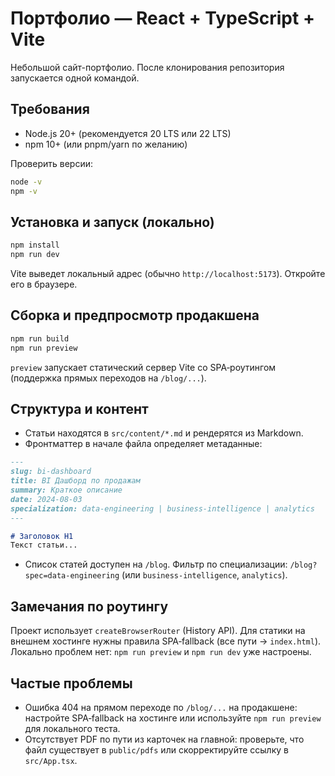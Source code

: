 # Портфолио — React + TypeScript + Vite

Небольшой сайт-портфолио. После клонирования репозитория запускается одной командой.

## Требования

- Node.js 20+ (рекомендуется 20 LTS или 22 LTS)
- npm 10+ (или pnpm/yarn по желанию)

Проверить версии:
```bash
node -v
npm -v
```

## Установка и запуск (локально)

```bash
npm install
npm run dev
```

Vite выведет локальный адрес (обычно `http://localhost:5173`). Откройте его в браузере.

## Сборка и предпросмотр продакшена

```bash
npm run build
npm run preview
```

`preview` запускает статический сервер Vite со SPA‑роутингом (поддержка прямых переходов на `/blog/...`).

## Структура и контент

- Статьи находятся в `src/content/*.md` и рендерятся из Markdown.
- Фронтматтер в начале файла определяет метаданные:
```markdown
---
slug: bi-dashboard
title: BI Дашборд по продажам
summary: Краткое описание
date: 2024-08-03
specialization: data-engineering | business-intelligence | analytics
---

# Заголовок H1
Текст статьи...
```
- Список статей доступен на `/blog`. Фильтр по специализации: `/blog?spec=data-engineering` (или `business-intelligence`, `analytics`).

## Замечания по роутингу

Проект использует `createBrowserRouter` (History API). Для статики на внешнем хостинге нужны правила SPA‑fallback (все пути -> `index.html`). Локально проблем нет: `npm run preview` и `npm run dev` уже настроены.

## Частые проблемы

- Ошибка 404 на прямом переходе по `/blog/...` на продакшене: настройте SPA‑fallback на хостинге или используйте `npm run preview` для локального теста.
- Отсутствует PDF по пути из карточек на главной: проверьте, что файл существует в `public/pdfs` или скорректируйте ссылку в `src/App.tsx`.
